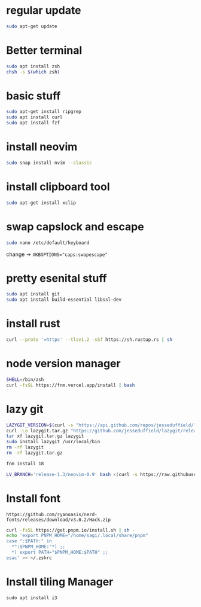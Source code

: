 # regular update
```bash
sudo apt-get update
```

# Better terminal
```bash
sudo apt install zsh
chsh -s $(which zsh)
```

# basic stuff
```bash
sudo apt-get install ripgrep
sudo apt install curl
sudo apt install fzf
```

# install neovim
```bash
sudo snap install nvim --classic
```

# install clipboard tool
```bash
sudo apt-get install xclip
```

# swap capslock and escape
```bash
sudo nano /etc/default/keyboard
```
change -> `XKBOPTIONS="caps:swapescape"`

# pretty esenital stuff
```bash
sudo apt install git
sudo apt install build-essential libssl-dev
```

# install rust
```bash
curl --proto '=https' --tlsv1.2 -sSf https://sh.rustup.rs | sh
```

# node version manager
```bash
SHELL=/bin/zsh
curl -fsSL https://fnm.vercel.app/install | bash
```

# lazy git
```bash
LAZYGIT_VERSION=$(curl -s "https://api.github.com/repos/jesseduffield/lazygit/releases/latest" | grep -Po '"tag_name": "v\K[^"]*')
curl -Lo lazygit.tar.gz "https://github.com/jesseduffield/lazygit/releases/latest/download/lazygit_${LAZYGIT_VERSION}_Linux_x86_64.tar.gz"
tar xf lazygit.tar.gz lazygit
sudo install lazygit /usr/local/bin
rm -rf lazygit
rm -rf lazygit.tar.gz

fnm install 18 

LV_BRANCH='release-1.3/neovim-0.9' bash <(curl -s https://raw.githubusercontent.com/LunarVim/LunarVim/release-1.3/neovim-0.9/utils/installer/install.sh)
```

# Install font
```
https://github.com/ryanoasis/nerd-fonts/releases/download/v3.0.2/Hack.zip
```

```bash
curl -fsSL https://get.pnpm.io/install.sh | sh -
echo 'export PNPM_HOME="/home/sagi/.local/share/pnpm"
case ":$PATH:" in
  *":$PNPM_HOME:"*) ;;
  *) export PATH="$PNPM_HOME:$PATH" ;;
esac' >> ~/.zshrc
```

# Install tiling Manager
```
sudo apt install i3
```



